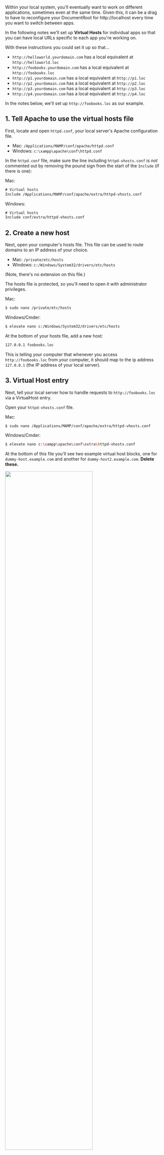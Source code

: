 Within your local system, you'll eventually want to work on different applications, sometimes even at the same time. Given this, it can be a drag to have to reconfigure your DocumentRoot for http://localhost every time you want to switch between apps.

In the following notes we'll set up __Virtual Hosts__ for individual apps so that you can have local URLs specific to each app you're working on.

With these instructions you could set it up so that...

+ `http://helloworld.yourdomain.com` has a local equivalent at `http://helloworld.loc`
+ `http://foobooks.yourdomain.com` has a local equivalent at `http://foobooks.loc`
+ `http://p1.yourdomain.com` has a local equivalent at `http://p1.loc`
+ `http://p2.yourdomain.com` has a local equivalent at `http://p2.loc`
+ `http://p3.yourdomain.com` has a local equivalent at `http://p3.loc`
+ `http://p4.yourdomain.com` has a local equivalent at `http://p4.loc`

In the notes below, we'll set up `http://foobooks.loc` as our example.




## 1. Tell Apache to use the virtual hosts file

First, locate and open `httpd.conf`, your local server's Apache configuration file.

* Mac: `/Applications/MAMP/conf/apache/httpd.conf`
* Windows: `c:\xampp\apache\conf\httpd.conf`

In the `httpd.conf` file, make sure the line including `httpd-vhosts.conf` is *not* commented out by removing the pound sign from the start of the `Include` (if there is one):

Mac:

```txt
# Virtual hosts
Include /Applications/MAMP/conf/apache/extra/httpd-vhosts.conf
```

Windows:

```txt
# Virtual hosts
Include conf/extra/httpd-vhosts.conf
```


## 2. Create a new host

Next, open your computer's hosts file. This file can be used to route domains to an IP address of your choice.

* Mac: `/private/etc/hosts`
* Windows: `c:/Windows/System32/drivers/etc/hosts`

(Note, there's no extension on this file.)

The hosts file is protected, so you'll need to open it with administrator privileges.

Mac:

```bash
$ sudo nano /private/etc/hosts
```

Windows/Cmder:

```bash
$ elevate nano c:/Windows/System32/drivers/etc/hosts
```

At the bottom of your hosts file, add a new host:

```txt
127.0.0.1 foobooks.loc
```

This is telling your computer that whenever you access `http://foobooks.loc` from your computer, it should map to the ip address `127.0.0.1` (the IP address of your local server).


## 3. Virtual Host entry

Next, tell your local server how to handle requests to `http://foobooks.loc` via a VirtualHost entry.

Open your `httpd-vhosts.conf` file.

Mac:

```bash
$ sudo nano /Applications/MAMP/conf/apache/extra/httpd-vhosts.conf
```

Windows/Cmder:

```bash
$ elevate nano c:\xampp\apache\conf\extra\httpd-vhosts.conf
```

At the bottom of this file you'll see two example virtual host blocks, one for `dummy-host.example.com` and another for `dummy-host2.example.com`. __Delete these.__

<img src='http://making-the-internet.s3.amazonaws.com/vc-vhost-examples@2x.png' class='' style='max-width:728px; width:75%' alt=''>

Now, add your own VirtualHost block:

Mac/MAMP users, yours might look something like this:
```txt
<VirtualHost *:80>
    ServerName foobooks.loc
    DocumentRoot /Applications/MAMP/htdocs/foobooks/public
    <Directory /Applications/MAMP/htdocs/foobooks/public>
        Options Indexes FollowSymLinks MultiViews
        AllowOverride All
        Order allow,deny
        allow from all
    </Directory>
</VirtualHost>
```

Windows/XAMPP users, yours might look something like this:
```txt
<VirtualHost *:80>
    ServerName foobooks.loc
    DocumentRoot c:\xampp\htdocs\foobooks\public
    <Directory c:\xampp\htdocs\foobooks\public>
        Options Indexes FollowSymLinks MultiViews
        AllowOverride All
        Order allow,deny
        allow from all
    </Directory>
</VirtualHost>
```

Adjust the following as needed:

1. `ServerName` (use `.loc` or `.dev` to distinguish it from the live TLD)
2. `DocumentRoot`
3. `Directory` (same as `DocumentRoot`)

Note, the above VirtualHost blocks assumes you're running on Port 80 (`*:80`). If you're running your local Apache on a different port, make that edit.

This is what your `httpd-vhosts.conf` file might look like when you're done:

<img src='http://making-the-internet.s3.amazonaws.com/vc-vhosts-done@2x.png' class='' style='max-width:726px; width:75%' alt=''>

**Restart your local server** and test out your local URL.

Make sure you explicitly type in `http://foobooks.loc` with `http://` at the beginning. If you don't, your browser may just try and do a web search for `foobooks.loc` because it does not recognize `.loc` as a domain extension.

## Fixing http://localhost

After you make the above change you'll notice that http://localhost no longer works as expected&mdash; instead of pointing the document root you configure in MAMP/XAMPP, it will start pointing to the first VirtualHost block in your `httpd-vhosts.conf` file.

To fix this, you should add a VirtualHost block specifically for http://localhost

For Mac/MAMP users:
```xml
<VirtualHost *:80>
    ServerName localhost
    DocumentRoot /Applications/MAMP/htdocs
    <Directory /Applications/MAMP/htdocs>
        Options Indexes FollowSymLinks MultiViews
        AllowOverride All
        Order allow,deny
        allow from all
    </Directory>
</VirtualHost>
```

For Win/XAMPP users:
```txt
<VirtualHost *:80>
    ServerName localhost
    DocumentRoot c:\xampp\htdocs
    <Directory c:\xampp\htdocs>
        Options Indexes FollowSymLinks MultiViews
        AllowOverride All
        Order allow,deny
        allow from all
    </Directory>
</VirtualHost>
```

Don't forget to restart your server after making these changes.

## Summary

To be repeated every time you want to add a new app):

+ Add a new local URL in your computer's `host` file.
+ Add a new `<VirtualHost>` record block in MAMP/Apache's `httpd-vhosts.conf` file.

Note how it's only Steps 2 and 3 above that need to be repeated for any new apps. Step 1 is a one time deal to get virtual hosts working.




## Tips
* Make shortcuts to `httpd-vhosts.conf` and `hosts` for quick access in the future.
* [MAMP Pro ($59)](http://www.mamp.info/en/mamp-pro/) offers a point and click interface to quickly edit hosts, in addition to [other features](http://www.mamp.info/en/mamp-pro/features/matrix.html).
* If you run into any problems, check your Apache error log.
